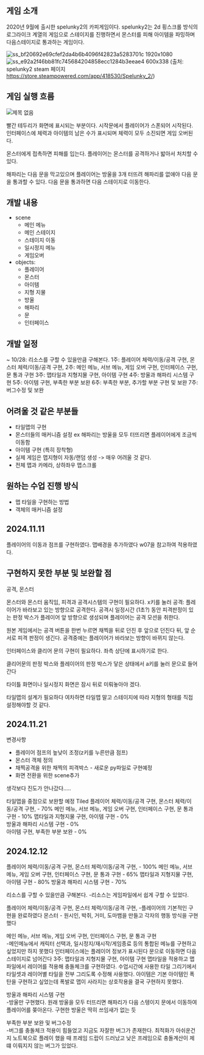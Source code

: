 ## 게임 소개
 2020년 9월에 출시한 spelunky2의 카피게임이다. spelunky2는 2d 횡스크롤 방식의 로그라이크 계열의 게임으로 스테이지를 진행하면서 몬스터를 피해 아이템을 파밍하며 다음스테이지로 통과하는 게임이다.

 ![ss_bf20692e69cfef2da4b6b4096f42823a5283701c 1920x1080](https://github.com/user-attachments/assets/5575ca7a-eb39-4095-b583-a43e030ad55d)
![ss_e92a2f46bb81fc745684204858ecc1284b3eeae4 600x338](https://github.com/user-attachments/assets/e9cc3211-bc4b-4f46-bb7f-7541e3b0ef3d)
(출처: spelunky2 steam 페이지 https://store.steampowered.com/app/418530/Spelunky_2/)
## 게임 실행 흐름

![제목 없음](https://github.com/user-attachments/assets/70227e56-4b8e-4b78-94f5-524e7440e0f8)


 빨간 테두리가 화면에 표시되는 부분이다.
 시작문에서 플레이어가 스폰되어 시작된다. 인터페이스에 체력과 아이템의 남은 수가 표시되며 체력이 모두 소진되면 게임 오버된다.

 몬스터에게 접촉하면 피해를 입는다. 플레이어는 몬스터를 공격하거나 밟아서 처치할 수 있다.

 해파리는 다음 문을 막고있으며 플레이어는 방울을 3개 터뜨려 해파리를 없애야 다음 문을 통과할 수 있다. 
 다음 문을 통과하면 다음 스테이지로 이동한다. 
 
## 개발 내용
  - scene
    - 메인 메뉴
    - 메인 스테이지 
    - 스테이지 이동 
    - 일시정지 메뉴 
    - 게임오버
 - objects:
     - 플레이어
     - 몬스터
     - 아이템
     - 지형 지물
     - 방울
     - 해파리
     - 문
     - 인터페이스
## 개발 일정 
 ~ 10/28: 리소스를 구할 수 있을만큼 구해본다.
 1주: 플레이어 체력/이동/공격 구현, 몬스터 체력/이동/공격 구현, 
 2주: 메인 메뉴, 서브 메뉴, 게임 오버 구현, 인터페이스 구현, 문 통과 구현
 3주: 맵타일과 지형지물 구현, 아이템 구현
 4주: 방울과 해파리 시스템 구현
 5주: 아이템 구현, 부족한 부분 보완
 6주: 부족한 부분, 추가할 부분 구현 및 보완
 7주: 버그수정 및 보완
## 어려울 것 같은 부분들
 - 타일맵의 구현
 - 몬스터들의 매커니즘 설정 ex 해파리는 방울을 모두 터뜨리면 플레이어에게 조금씩 이동함
 - 아이템 구현 (특히 장착형)
 - 실제 게임은 맵지형이 자동/랜덤 생성 -> 매우 어려울 것 같다.
 - 전체 맵과 카메라, 상하좌우 맵스크롤 
## 원하는 수업 진행 방식
 - 맵 타일을 구현하는 방법
 - 객체의 매커니즘 설정


## 2024.11.11
플레이어의 이동과 점프를 구현하였다.
맵배경을 추가하였다
w07을 참고하여 적용하였다.

## 구현하지 못한 부분 및 보완할 점
공격, 몬스터

몬스터와 몬스터 움직임, 피격과 공격시스템의 구현이 필요하다.
x키를 눌러 공격: 플레이어가 바라보고 있는 방향으로 공격한다.
공격시 일정시간 (1초?) 동안 피격판정이 있는 판정 박스가 플레이어 앞 방향으로 생성되며
플레이어는 공격 모션을 취한다.

원본 게임에서는 공격 버튼을 한번 누르면 채찍을 뒤로 던진 후 앞으로 던진다
뒤, 앞 순서로 피격 판정이 생긴다.
공격중에는 플레이어가 바라보는 방향이 바뀌지 않는다.

인터페이스와 클리어 문의 구현이 필요하다.
좌측 상단에 표시하기로 한다.

클리어문의 판정 박스와 플레이어의 판정 박스가 닿은 상태에서 a키를 눌러 문으로 들어간다


타이틀 화면이나 일시정지 화면은 잠시 뒤로 미뤄놓아야 겠다.

타일맵의 설계가 필요하다 여차하면 타일맵 말고 스테이지에 따라 지형의 형태를 직접 설정해야할 것 같다.

## 2024.11.21
변경사항
- 플레이어 점프의 높낮이 조정(z키를 누른만큼 점프)
- 몬스터 객체 정의
- 채찍공격을 위한 채찍의 피격박스 - 새로운 py파일로 구현예정
- 화면 전환을 위한 scene추가 

생각보다 진도가 안나갔다.....

타일맵을 중점으로 보완할 예정 Tiled
  플레이어 체력/이동/공격 구현, 몬스터 체력/이동/공격 구현,           - 70%
  메인 메뉴, 서브 메뉴, 게임 오버 구현, 인터페이스 구현, 문 통과 구현 - 10%
  맵타일과 지형지물 구현, 아이템 구현                                -  0%  
  방울과 해파리 시스템 구현                                          -  0%   
  아이템 구현, 부족한 부분 보완                                      -  0%         
## 2024.12.12
플레이어 체력/이동/공격 구현, 몬스터 체력/이동/공격 구현,           - 100%
메인 메뉴, 서브 메뉴, 게임 오버 구현, 인터페이스 구현, 문 통과 구현 - 65%
맵타일과 지형지물 구현, 아이템 구현                                -  80%
방울과 해파리 시스템 구현                                          -  70% 

리소스를 구할 수 있을만큼 구해본다.
	-리소스는 게임파일에서 쉽게 구할 수 있었다.

플레이어 체력/이동/공격 구현, 몬스터 체력/이동/공격 구현, 
	-플레이어의 기본적인 구현을 완료하였다
	  몬스터 - 원시인, 박쥐, 거미, 도마뱀을 만들고 각자의 행동 방식을 구현했다

메인 메뉴, 서브 메뉴, 게임 오버 구현, 인터페이스 구현, 문 통과 구현	
	-메인메뉴에서 캐릭터 선택과, 일시정지/재시작/게임종료 등의 통합된 메뉴를 구현하고 싶었지만 하지 못했다
	인터페이스에는 플레이어 정보가 표시된다
	문으로 이동하면 다음 스테이지로 넘어간다
 3주: 맵타일과 지형지물 구현, 아이템 구현
	맵타일을 적용하고 맵 파일에서 레이어를 적용해 충돌체크를 구현하였다. 
	수업시간에 사용한 타일 그리기에서 타일셋과 레이어별 타일을 전부 그리도록 수정해 사용했다. 
	아이템은 기본 아이템인 폭탄을 구현하고 싶었는데 폭발로 맵이 사라지는 상호작용을 결국 구현하지 못했다.
	
방울과 해파리 시스템 구현	
	-방울만 구현했다. 원래 방울을 모두 터뜨리면 해파리가 다음 스텡이지 문에서 이동하여 플레이어를 쫒아온다.
	구현한 방울은 딱히 쓰임새가 없는 듯

부족한 부분 보완 및 버그수정	
	-버그를 충돌체크 적용이 힘들었고 지금도 자잘한 버그가 존재한다. 최적화가 아쉬운건지 노트북으로 플레이 했을 때 프레임 드랍이 드러났고 
	낮은 프레임으로 충돌계산이 제 떄 이뤄지지 않는 버그가 있었다.


 
